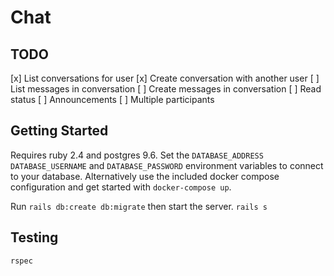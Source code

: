 # Chat

## TODO

[x] List conversations for user
[x] Create conversation with another user
[ ] List messages in conversation
[ ] Create messages in conversation
[ ] Read status
[ ] Announcements
[ ] Multiple participants

## Getting Started

Requires ruby 2.4 and postgres 9.6. Set the `DATABASE_ADDRESS`
`DATABASE_USERNAME` and `DATABASE_PASSWORD` environment variables to connect to
your database. Alternatively use the included docker compose configuration and
get started with `docker-compose up`.

Run `rails db:create db:migrate` then start the server. `rails s`

## Testing

`rspec`

